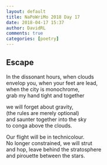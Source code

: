 ```yaml
---  
layout: default  
title: NaPoWriMo 2018 Day 17  
date: 2018-04-17 15:37  
author: DavidRL  
comments: true  
categories: [poetry]
---  
```

## Escape  

In the dissonant hours, when clouds  
envelop you, when your feet are lead,  
when the city is monochrome,  
grab my hand tight and together  

we will forget about gravity,  
(the rules are merely optional)  
and saunter together into the sky  
to conga above the clouds.  

Our flight will be in technicolour.  
No longer constrained, we will strut  
and hop, leave behind the stratosphere  
and pirouette between the stars.  
